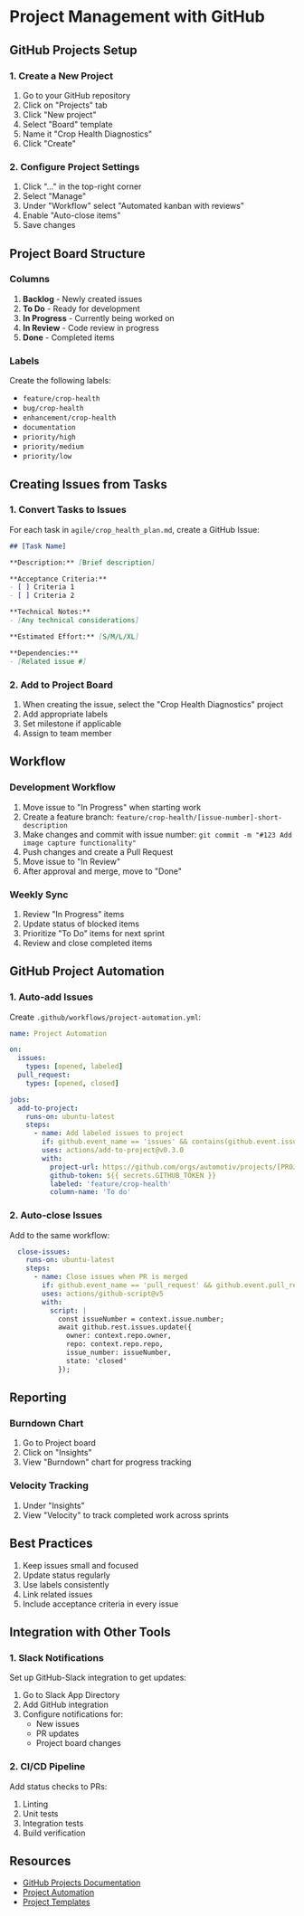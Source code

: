 # Project Management with GitHub

## GitHub Projects Setup

### 1. Create a New Project
1. Go to your GitHub repository
2. Click on "Projects" tab
3. Click "New project"
4. Select "Board" template
5. Name it "Crop Health Diagnostics"
6. Click "Create"

### 2. Configure Project Settings
1. Click "..." in the top-right corner
2. Select "Manage"
3. Under "Workflow" select "Automated kanban with reviews"
4. Enable "Auto-close items"
5. Save changes

## Project Board Structure

### Columns
1. **Backlog** - Newly created issues
2. **To Do** - Ready for development
3. **In Progress** - Currently being worked on
4. **In Review** - Code review in progress
5. **Done** - Completed items

### Labels
Create the following labels:
- `feature/crop-health`
- `bug/crop-health`
- `enhancement/crop-health`
- `documentation`
- `priority/high`
- `priority/medium`
- `priority/low`

## Creating Issues from Tasks

### 1. Convert Tasks to Issues
For each task in `agile/crop_health_plan.md`, create a GitHub Issue:

```markdown
## [Task Name]

**Description:** [Brief description]

**Acceptance Criteria:**
- [ ] Criteria 1
- [ ] Criteria 2

**Technical Notes:**
- [Any technical considerations]

**Estimated Effort:** [S/M/L/XL]

**Dependencies:**
- [Related issue #]
```

### 2. Add to Project Board
1. When creating the issue, select the "Crop Health Diagnostics" project
2. Add appropriate labels
3. Set milestone if applicable
4. Assign to team member

## Workflow

### Development Workflow
1. Move issue to "In Progress" when starting work
2. Create a feature branch: `feature/crop-health/[issue-number]-short-description`
3. Make changes and commit with issue number: `git commit -m "#123 Add image capture functionality"`
4. Push changes and create a Pull Request
5. Move issue to "In Review"
6. After approval and merge, move to "Done"

### Weekly Sync
1. Review "In Progress" items
2. Update status of blocked items
3. Prioritize "To Do" items for next sprint
4. Review and close completed items

## GitHub Project Automation

### 1. Auto-add Issues
Create `.github/workflows/project-automation.yml`:

```yaml
name: Project Automation

on:
  issues:
    types: [opened, labeled]
  pull_request:
    types: [opened, closed]

jobs:
  add-to-project:
    runs-on: ubuntu-latest
    steps:
      - name: Add labeled issues to project
        if: github.event_name == 'issues' && contains(github.event.issue.labels.*.name, 'feature/crop-health')
        uses: actions/add-to-project@v0.3.0
        with:
          project-url: https://github.com/orgs/automotiv/projects/[PROJECT_NUMBER]
          github-token: ${{ secrets.GITHUB_TOKEN }}
          labeled: 'feature/crop-health'
          column-name: 'To do'
```

### 2. Auto-close Issues
Add to the same workflow:

```yaml
  close-issues:
    runs-on: ubuntu-latest
    steps:
      - name: Close issues when PR is merged
        if: github.event_name == 'pull_request' && github.event.pull_request.merged == true
        uses: actions/github-script@v5
        with:
          script: |
            const issueNumber = context.issue.number;
            await github.rest.issues.update({
              owner: context.repo.owner,
              repo: context.repo.repo,
              issue_number: issueNumber,
              state: 'closed'
            });
```

## Reporting

### Burndown Chart
1. Go to Project board
2. Click on "Insights"
3. View "Burndown" chart for progress tracking

### Velocity Tracking
1. Under "Insights"
2. View "Velocity" to track completed work across sprints

## Best Practices
1. Keep issues small and focused
2. Update status regularly
3. Use labels consistently
4. Link related issues
5. Include acceptance criteria in every issue

## Integration with Other Tools

### 1. Slack Notifications
Set up GitHub-Slack integration to get updates:
1. Go to Slack App Directory
2. Add GitHub integration
3. Configure notifications for:
   - New issues
   - PR updates
   - Project board changes

### 2. CI/CD Pipeline
Add status checks to PRs:
1. Linting
2. Unit tests
3. Integration tests
4. Build verification

## Resources
- [GitHub Projects Documentation](https://docs.github.com/en/issues/planning-and-tracking-with-projects)
- [Project Automation](https://github.com/features/actions)
- [Project Templates](https://github.com/features/project-management/)
